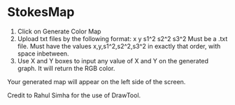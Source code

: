 # StokesMap
1) Click on Generate Color Map
2) Upload txt files by the following format: 
x y s1^2 s2^2 s3^2
Must be a .txt file. Must have the values x,y,s1^2,s2^2,s3^2 in exactly that order, with space inbetween.
3) Use X and Y boxes to input any value of X and Y on the generated graph. It will return the RGB color.

Your generated map will appear on the left side of the screen.

Credit to Rahul Simha for the use of DrawTool.
